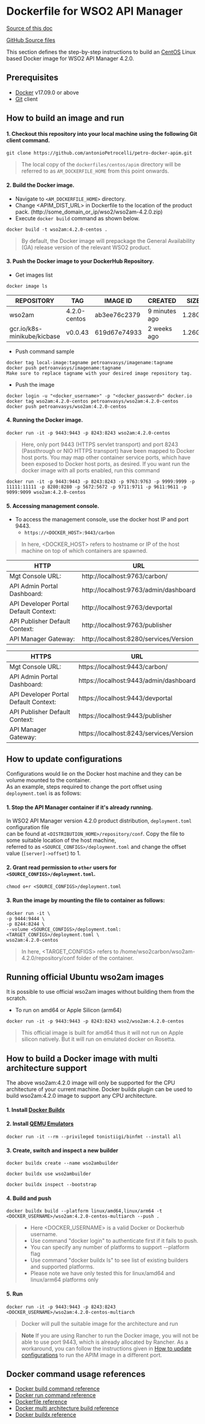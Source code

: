 # Dockerfile for WSO2 API Manager #
[Source of this doc](https://github.com/wso2/docker-apim/blob/4.2.x/dockerfiles/centos/apim/README.md)

[GitHub Source files](https://codeload.github.com/wso2/docker-apim/zip/refs/tags/v4.2.0.1)

This section defines the step-by-step instructions to build an [CentOS](https://hub.docker.com/_/centos/) Linux based Docker image for WSO2 API Manager 4.2.0.

## Prerequisites

* [Docker](https://www.docker.com/get-docker) v17.09.0 or above
* [Git](https://git-scm.com/book/en/v2/Getting-Started-Installing-Git) client


## How to build an image and run

#### 1. Checkout this repository into your local machine using the following Git client command.

```
git clone https://github.com/antonioPetrocelli/petro-docker-apim.git
```

> The local copy of the `dockerfiles/centos/apim` directory will be referred to as `AM_DOCKERFILE_HOME` from this point onwards.

#### 2. Build the Docker image.

- Navigate to `<AM_DOCKERFILE_HOME>` directory. <br>
- Change <APIM_DIST_URL> in Dockerfile to the location of the product pack. (http://some_domain_or_ip/wso2/wso2am-4.2.0.zip)
- Execute `docker build` command as shown below.

```
docker build -t wso2am:4.2.0-centos .
```

> By default, the Docker image will prepackage the General Availability (GA) release version of the relevant WSO2 product.

#### 3. Push the Docker image to your DockerHub Repository.

* Get images list
```
docker image ls
```

|REPOSITORY                    |TAG            |IMAGE ID       |CREATED         |SIZE   |
|------------------------------|---------------|---------------|----------------|-------|
|wso2am                        |4.2.0-centos   |ab3ee76c2379   |9 minutes ago   |1.28GB |
|gcr.io/k8s-minikube/kicbase   |v0.0.43        |619d67e74933   |2 weeks ago     |1.26GB |

* Push command sample
```
docker tag local-image:tagname petroanvasys/imagename:tagname
docker push petroanvasys/imagename:tagname
Make sure to replace tagname with your desired image repository tag.
```

* Push the image
```
docker login -u "<docker_username>" -p "<docker_password>" docker.io
docker tag wso2am:4.2.0-centos petroanvasys/wso2am:4.2.0-centos
docker push petroanvasys/wso2am:4.2.0-centos
```

#### 4. Running the Docker image.

```
docker run -it -p 9443:9443 -p 8243:8243 wso2am:4.2.0-centos
```

> Here, only port 9443 (HTTPS servlet transport) and port 8243 (Passthrough or NIO HTTPS transport) have been mapped to Docker host ports.
You may map other container service ports, which have been exposed to Docker host ports, as desired.
If you want run the docker image with all ports enabled, run this command

```
docker run -it -p 9443:9443 -p 8243:8243 -p 9763:9763 -p 9999:9999 -p 11111:11111 -p 8280:8280 -p 5672:5672 -p 9711:9711 -p 9611:9611 -p 9099:9099 wso2am:4.2.0-centos
```

#### 5. Accessing management console.

- To access the management console, use the docker host IP and port 9443.
    + `https://<DOCKER_HOST>:9443/carbon`
    
> In here, <DOCKER_HOST> refers to hostname or IP of the host machine on top of which containers are spawned.

| HTTP                                 | URL                                    |
|--------------------------------------|----------------------------------------|
|Mgt Console URL:                      |http://localhost:9763/carbon/           |
|API Admin Portal Dashboard:           |http://localhost:9763/admin/dashboard   |
|API Developer Portal Default Context: |http://localhost:9763/devportal         |
|API Publisher Default Context:        |http://localhost:9763/publisher         |
|API Manager Gateway:                  |http://localhost:8280/services/Version  |

| HTTPS                                | URL                                    |
|--------------------------------------|----------------------------------------|
|Mgt Console URL:                      |https://localhost:9443/carbon/          |
|API Admin Portal Dashboard:           |https://localhost:9443/admin/dashboard  |
|API Developer Portal Default Context: |https://localhost:9443/devportal        |
|API Publisher Default Context:        |https://localhost:9443/publisher        |
|API Manager Gateway:                  |https://localhost:8243/services/Version |


## How to update configurations

Configurations would lie on the Docker host machine and they can be volume mounted to the container. <br>
As an example, steps required to change the port offset using `deployment.toml` is as follows:

#### 1. Stop the API Manager container if it's already running.

In WSO2 API Manager version 4.2.0 product distribution, `deployment.toml` configuration file <br>
can be found at `<DISTRIBUTION_HOME>/repository/conf`. Copy the file to some suitable location of the host machine, <br>
referred to as `<SOURCE_CONFIGS>/deployment.toml` and change the offset value (`[server]->offset`) to 1.

#### 2. Grant read permission to `other` users for `<SOURCE_CONFIGS>/deployment.toml`.

```
chmod o+r <SOURCE_CONFIGS>/deployment.toml
```

#### 3. Run the image by mounting the file to container as follows:

```
docker run -it \
-p 9444:9444 \
-p 8244:8244 \
--volume <SOURCE_CONFIGS>/deployment.toml:<TARGET_CONFIGS>/deployment.toml \
wso2am:4.2.0-centos
```

> In here, <TARGET_CONFIGS> refers to /home/wso2carbon/wso2am-4.2.0/repository/conf folder of the container.

## Running official Ubuntu wso2am images
It is possible to use official wso2am images without building them from the scratch.

- To run on amd64 or Apple Silicon (arm64)
```
docker run -it -p 9443:9443 -p 8243:8243 wso2/wso2am:4.2.0-centos
```
> This official image is built for amd64 thus it will not run on Apple silicon natively. But it will run on emulated docker on Rosetta.

## How to build a Docker image with multi architecture support

The above wso2am:4.2.0 image will only be supported for the CPU architecture of your current machine. Docker buildx plugin can be used to build wso2am:4.2.0 image to support any CPU architecture.

#### 1. Install [Docker Buildx](https://docs.docker.com/buildx/working-with-buildx/)

#### 2. Install [QEMU Emulators](https://github.com/tonistiigi/binfmt)
```
docker run -it --rm --privileged tonistiigi/binfmt --install all
```

#### 3. Create, switch and inspect a new builder
```
docker buildx create --name wso2ambuilder
```
```
docker buildx use wso2ambuilder
```
```
docker buildx inspect --bootstrap
```
#### 4. Build and push 

```
docker buildx build --platform linux/amd64,linux/arm64 -t <DOCKER_USERNAME>/wso2am:4.2.0-centos-multiarch --push .
```

> - Here <DOCKER_USERNAME> is a valid Docker or Dockerhub username.
> - Use command "docker login" to authenticate first if it fails to push.
> - You can specify any number of platforms to support --platform flag
> - Use command "docker buildx ls" to see list of existing builders and supported platforms.
> - Please note we have only tested this for linux/amd64 and linux/arm64 platforms only

#### 5. Run
```
docker run -it -p 9443:9443 -p 8243:8243 <DOCKER_USERNAME>/wso2am:4.2.0-centos-multiarch
```
> Docker will pull the suitable image for the architecture and run

> **Note**
> If you are using Rancher to run the Docker image, you will not be able to use port 9443, which is already allocated by Rancher. As a workaround, you can follow the instructions given in [How to update configurations](#how-to-update-configurations) to run the APIM image in a different port.

## Docker command usage references

* [Docker build command reference](https://docs.docker.com/engine/reference/commandline/build/)
* [Docker run command reference](https://docs.docker.com/engine/reference/run/)
* [Dockerfile reference](https://docs.docker.com/engine/reference/builder/)
* [Docker multi architecture build reference](https://docs.docker.com/desktop/multi-arch/)
* [Docker buildx reference](https://docs.docker.com/buildx/working-with-buildx/)
